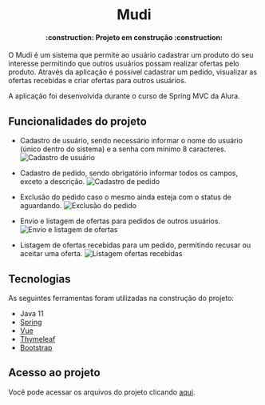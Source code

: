 <h1 align="center"> Mudi </h1>
<h4 align="center"> 
    :construction:  Projeto em construção  :construction:
</h4>

O Mudi é um sistema que permite ao usuário cadastrar um produto do seu interesse permitindo que outros usuários possam realizar ofertas pelo produto. 
Através da aplicação é possível cadastrar um pedido, visualizar as ofertas recebidas e criar ofertas para outros usuários.

A aplicação foi desenvolvida durante o curso de Spring MVC da Alura.

## Funcionalidades do projeto

- Cadastro de usuário, sendo necessário informar o nome do usuário (único dentro do sistema) e a senha com mínimo 8 caracteres.
![Cadastro de usuário](https://user-images.githubusercontent.com/52134136/142472033-07cb2fbf-dbe9-4ef9-855d-257a008a2a2b.gif)

- Cadastro de pedido, sendo obrigatório informar todos os campos, exceto a descrição.
![Cadastro de pedido](https://user-images.githubusercontent.com/52134136/142473149-4e4d0e44-7b58-4564-bf41-d8a608f39a10.gif)

- Exclusão do pedido caso o mesmo ainda esteja com o status de aguardando.
![Exclusão do pedido](https://user-images.githubusercontent.com/52134136/142473963-875dd41e-e186-4e98-8458-5c186d97e2b6.gif)

- Envio e listagem de ofertas para pedidos de outros usuários.
![Envio e listagem de ofertas](https://user-images.githubusercontent.com/52134136/142475542-0a0091da-ce58-467f-ac15-cd4a77aa5036.gif)

- Listagem de ofertas recebidas para um pedido, permitindo recusar ou aceitar uma oferta.
![Listagem ofertas recebidas](https://user-images.githubusercontent.com/52134136/142476044-432f8433-f12d-4a11-9722-00c927ed0686.gif)

## Tecnologias

As seguintes ferramentas foram utilizadas na construção do projeto:

- Java 11
- [Spring](https://spring.io/)
- [Vue](https://vuejs.org/)
- [Thymeleaf](https://www.thymeleaf.org/)
- [Bootstrap](https://getbootstrap.com/)

## Acesso ao projeto
Você pode acessar os arquivos do projeto clicando [aqui](https://github.com/DuduSumeck/spring-mvc-mudi/tree/master/src).

